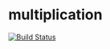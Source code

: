 # multiplication
[![Build Status](https://travis-ci.org/SreelakshmiSrikanth/multiplication.svg?branch=master)](https://travis-ci.org/SreelakshmiSrikanth/multiplication)

